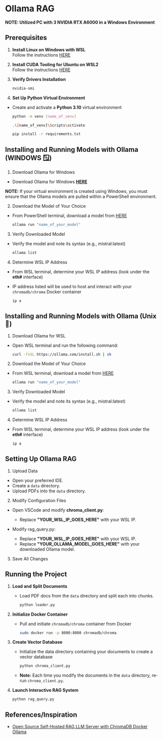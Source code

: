 # Ollama RAG

**NOTE: Utilized PC with 3 NVIDIA RTX A6000 in a Windows Environment**

## Prerequisites

1. **Install Linux on Windows with WSL**  
   Follow the instructions [HERE](https://learn.microsoft.com/en-us/windows/wsl/install)

2. **Install CUDA Tooling for Ubuntu on WSL2**  
   Follow the instructions [HERE](https://developer.nvidia.com/cuda-downloads?target_os=Linux&target_arch=x86_64&Distribution=WSL-Ubuntu&target_version=2.0&target_type=deb_local)

3. **Verify Drivers Installation**

   ```sh
   nvidia-smi

4. **Set Up Python Virtual Environment**
- Create and activate a **Python 3.10** virtual environment

   ```sh
   python -m venv [name_of_venv]
   ```

   ```sh
   .\[name_of_venv]\Scripts\activate
   ```

   ```sh
   pip install -r requirements.txt
   ```

## Installing and Running Models with Ollama (WINDOWS 🪟)

1. Download Ollama for Windows
- Download Ollama for Windows **[HERE](https://ollama.com/download/windows)**
  
**NOTE:** If your virtual environment is created using Windows, you must ensure that the Ollama models are pulled within a PowerShell environment.

2.  Download the Model of Your Choice
- From PowerShell terminal, download a model from [HERE](https://ollama.com/library)

   ```sh
   ollama run "name_of_your_model"
   ```
3. Verify Downloaded Model
- Verify the model and note its syntax (e.g., mistral:latest)

   ```sh
   ollama list
   ```

4. Determine WSL IP Address
- From WSL terminal, determine your WSL IP address (look under the **eth#** interface)
- IP address listed will be used to host and interact with your `chromadb/chroma` Docker container

   ```sh
   ip a
   ```

## Installing and Running Models with Ollama (Unix 🐧)

1. Download Ollama for WSL
- Open WSL terminal and run the following command:

   ```sh
   curl -fsSL https://ollama.com/install.sh | sh
   ```

2. Download the Model of Your Choice
- From WSL terminal, download a model from [HERE](https://ollama.com/library)

   ```sh
   ollama run "name_of_your_model"
   ```

3. Verify Downloaded Model
- Verify the model and note its syntax (e.g., mistral:latest)

   ```sh
   ollama list
   ```

4. Determine WSL IP Address
- From WSL terminal, determine your WSL IP address (look under the **eth#** interface)

   ```sh
   ip a
   ```

## Setting Up Ollama RAG

1. Upload Data
- Open your preferred IDE.
- Create a `data` directory.
- Upload PDFs into the `data` directory.

2. Modify Configuration Files
- Open VSCode and modify **chroma_client.py**:
   - Replace **"YOUR_WSL_IP_GOES_HERE"** with your WSL IP.

- Modify rag_query.py:
   - Replace **"YOUR_WSL_IP_GOES_HERE"** with your WSL IP.
   - Replace **"YOUR_OLLAMA_MODEL_GOES_HERE"** with your downloaded Ollama model.
  
3. Save All Changes

## Running the Project

1. **Load and Split Documents**
   - Load PDF docs from the `data` directory and split each into chunks.
     
      ```sh
      python loader.py
      ```

3. **Initialize Docker Container**
   - Pull and initiate `chromadb/chroma` container from Docker

     ```sh
     sudo docker run -p 8000:8000 chromadb/chroma
     ```

4. **Create Vector Database**
   - Initialize the data directory containing your documents to create a vector database

     ```sh
     python chroma_client.py
     ```
   - **Note:** Each time you modify the documents in the `data` directory, re-run `chroma_client.py`.

5. **Launch Interactive RAG System**

      ```sh
      python rag_query.py
      ```

## References/Inspiration

- [Open Source Self-Hosted RAG LLM Server with ChromaDB Docker Ollama](https://medium.com/@mbrazel/open-source-self-hosted-rag-llm-server-with-chromadb-docker-ollama-7e6c6913da7a)

